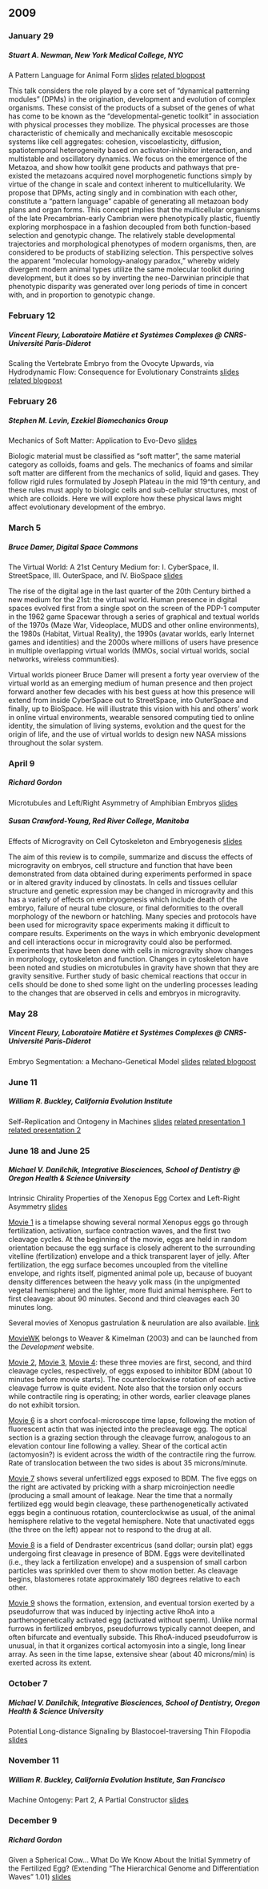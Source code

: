 ## 2009  
### January 29
##### Stuart A. Newman, New York Medical College, NYC  
A Pattern Language for Animal Form [slides](https://github.com/Orthogonal-Research-Lab/Education-and-Participation/blob/master/Embryo%20Physics/Presentations/Newman2009.pdf) [related blogpost](http://embryogenesisexplained.rudnyi.ru/2010/11/the-origin-of-animal-eggs.html)

This talk considers the role played by a core set of “dynamical patterning modules” (DPMs) in the origination, development and evolution of complex organisms. These consist of the products of a subset of the genes of what has come to be known as the “developmental-genetic toolkit” in association with physical processes they mobilize. The physical processes are those characteristic of chemically and mechanically excitable mesoscopic systems like cell aggregates: cohesion, viscoelasticity, diffusion, spatiotemporal heterogeneity based on activator-inhibitor interaction, and multistable and oscillatory dynamics. We focus on the emergence of the Metazoa, and show how toolkit gene products and pathways that pre-existed the metazoans acquired novel morphogenetic functions simply by virtue of the change in scale and context inherent to multicellularity. We propose that DPMs, acting singly and in combination with each other, constitute a “pattern language” capable of generating all metazoan body plans and organ forms. This concept implies that the multicellular organisms of the late Precambrian-early Cambrian were phenotypically plastic, fluently exploring morphospace in a fashion decoupled from both function-based selection and genotypic change. The relatively stable developmental trajectories and morphological phenotypes of modern organisms, then, are considered to be products of stabilizing selection. This perspective solves the apparent “molecular homology-analogy paradox,” whereby widely divergent modern animal types utilize the same molecular toolkit during development, but it does so by inverting the neo-Darwinian principle that phenotypic disparity was generated over long periods of time in concert with, and in proportion to genotypic change.

### February 12
##### Vincent Fleury, Laboratoire Matière et Systèmes Complexes @ CNRS-Université Paris-Diderot   
Scaling the Vertebrate Embryo from the Ovocyte Upwards, via Hydrodynamic Flow: Consequence for Evolutionary Constraints [slides](https://github.com/Orthogonal-Research-Lab/Education-and-Participation/blob/master/Embryo%20Physics/Presentations/Fleury2009a.pdf) [related blogpost](http://embryogenesisexplained.rudnyi.ru/2009/05/embryo-segmentation-a-mechano-genetical-model.html)


### February 26
##### Stephen M. Levin, Ezekiel Biomechanics Group  
Mechanics of Soft Matter: Application to Evo-Devo [slides](https://github.com/Orthogonal-Research-Lab/Education-and-Participation/blob/master/Embryo%20Physics/Presentations/Levin2009.pdf)

Biologic material must be classified as “soft matter”, the same material category as colloids, foams and gels. The mechanics of foams and similar soft matter are different from the mechanics of solid, liquid and gases. They follow rigid rules formulated by Joseph Plateau in the mid 19^th century, and these rules must apply to biologic cells and sub-cellular structures, most of which are colloids. Here we will explore how these physical laws might affect evolutionary development of the embryo.  

### March 5
##### Bruce Damer, Digital Space Commons  
The Virtual World: A 21st Century Medium for: I. CyberSpace, II. StreetSpace, III. OuterSpace, and IV. BioSpace [slides](https://github.com/Orthogonal-Research-Lab/Education-and-Participation/blob/master/Embryo%20Physics/Presentations/Damer2009.pdf)

The rise of the digital age in the last quarter of the 20th Century birthed a new medium for the 21st: the virtual world. Human presence in digital spaces evolved first from a single spot on the screen of the PDP-1 computer in the 1962 game Spacewar  through a series of graphical and textual worlds of the 1970s (Maze War, Videoplace, MUDS and other online environments), the 1980s (Habitat, Virtual Reality), the 1990s (avatar worlds, early Internet games and identities) and the 2000s where millions of users have presence in multiple overlapping virtual worlds (MMOs, social virtual worlds, social networks, wireless communities).

Virtual worlds pioneer Bruce Damer will present a forty year overview of the virtual world as an emerging medium of human presence and then project forward another few decades with his best guess at how this presence will extend from inside CyberSpace out to StreetSpace, into OuterSpace and finally, up to BioSpace. He will illustrate this vision with his and others’ work in online virtual environments, wearable sensored computing tied to online identity, the simulation of living systems, evolution and the quest for the origin of life, and the use of virtual worlds to design new NASA missions throughout the solar system.  

### April 9
##### Richard Gordon
Microtubules and Left/Right Asymmetry of Amphibian Embryos [slides](https://github.com/Orthogonal-Research-Lab/Education-and-Participation/blob/master/Embryo%20Physics/Presentations/Gordon2009Microtubules.pdf)

##### Susan Crawford-Young, Red River College, Manitoba  
Effects of Microgravity on Cell Cytoskeleton and Embryogenesis [slides](https://github.com/Orthogonal-Research-Lab/Education-and-Participation/blob/master/Embryo%20Physics/Presentations/Crawford-Young2009.pdf)

The aim of this review is to compile, summarize and discuss the effects of microgravity on embryos, cell structure and function that have been demonstrated from data obtained during experiments performed in space or in altered gravity induced by clinostats. In cells and tissues cellular structure and genetic expression may be changed in microgravity and this has a variety of effects on embryogenesis which include death of the embryo, failure of neural tube closure, or final deformities to the overall morphology of the newborn or hatchling. Many species and protocols have been used for microgravity space experiments making it difficult to compare results. Experiments on the ways in which embryonic development and cell interactions occur in microgravity could also be performed. Experiments that have been done with cells in microgravity show changes in morphology, cytoskeleton and function. Changes in cytoskeleton have been noted and studies on microtubules in gravity have shown that they are gravity sensitive. Further study of basic chemical reactions that occur in cells should be done to shed some light on the underling processes leading to the changes that are observed in cells and embryos in microgravity.

### May 28
##### Vincent Fleury, Laboratoire Matière et Systèmes Complexes @ CNRS-Université Paris-Diderot   
Embryo Segmentation: a Mechano-Genetical Model [slides](https://github.com/Orthogonal-Research-Lab/Education-and-Participation/blob/master/Embryo%20Physics/Presentations/Fleury2009b.pdf) [related blogpost](http://embryogenesisexplained.rudnyi.ru/2009/02/scaling-the-vertebrate-embryo.html)

### June 11
##### William R. Buckley, California Evolution Institute  
Self-Replication and Ontogeny in Machines [slides](https://github.com/Orthogonal-Research-Lab/Education-and-Participation/blob/master/Embryo%20Physics/Presentations/Buckley2009a.pdf) [related presentation 1](https://github.com/Orthogonal-Research-Lab/Education-and-Participation/blob/master/Embryo%20Physics/Presentations/Buckley2009b.pdf) [related presentation 2](https://github.com/Orthogonal-Research-Lab/Education-and-Participation/blob/master/Embryo%20Physics/Presentations/Buckley2010.pdf)


### June 18 and June 25
##### Michael V. Danilchik, Integrative Biosciences, School of Dentistry @ Oregon Health & Science University  
Intrinsic Chirality Properties of the Xenopus Egg Cortex and Left-Right Asymmetry [slides](https://github.com/Orthogonal-Research-Lab/Education-and-Participation/blob/master/Embryo%20Physics/Presentations/Danilchik2009a.pdf)

[Movie 1](https://github.com/Orthogonal-Research-Lab/Education-and-Participation/blob/master/Embryo%20Physics/Movies/Movie1.mov) is a timelapse showing several normal Xenopus eggs go through fertilization, activation, surface contraction waves, and the first two cleavage cycles. At the beginning of the movie, eggs are held in random orientation because the egg surface is closely adherent to the surrounding vitelline (fertilization) envelope and a thick transparent layer of jelly. After fertilization, the egg surface becomes uncoupled from the vitelline envelope, and rights itself, pigmented animal pole up, because of buoyant density differences between the heavy yolk mass (in the unpigmented vegetal hemisphere) and the lighter, more fluid animal hemisphere. Fert to first cleavage: about 90 minutes. Second and third cleavages each 30 minutes long.

Several movies of Xenopus gastrulation & neurulation are also available. [link](http://www.xenbase.org/xenbase/original/atlas/movies.html)  

[MovieWK](http://dev.biologists.org/content/vol130/issue22/images/data/5425/DC1/Movie3.mov) belongs to Weaver & Kimelman (2003) and can be launched from the _Development_ website.  

[Movie 2](https://github.com/Orthogonal-Research-Lab/Education-and-Participation/blob/master/Embryo%20Physics/Movies/Movie2.mov), [Movie 3](https://github.com/Orthogonal-Research-Lab/Education-and-Participation/blob/master/Embryo%20Physics/Movies/Movie3.mov), [Movie 4](https://github.com/Orthogonal-Research-Lab/Education-and-Participation/blob/master/Embryo%20Physics/Movies/Movie4.mov): these three movies are first, second, and third cleavage cycles, respectively, of eggs exposed to inhibitor BDM (about 10 minutes before movie starts). The counterclockwise rotation of each active cleavage furrow is quite evident. Note also that the torsion only occurs while contractile ring is operating; in other words, earlier cleavage planes do not exhibit torsion.

[Movie 6](https://github.com/Orthogonal-Research-Lab/Education-and-Participation/blob/master/Embryo%20Physics/Movies/Movie6.mov) is a short confocal-microscope time lapse, following the motion of fluorescent actin that was injected into the precleavage egg. The optical section is a grazing section through the cleavage furrow, analogous to an elevation contour line following a valley. Shear of the cortical actin (actomyosin?) is evident across the width of the contractile ring the furrow. Rate of translocation between the two sides is about 35 microns/minute.

[Movie 7](https://github.com/Orthogonal-Research-Lab/Education-and-Participation/blob/master/Embryo%20Physics/Movies/Movie7.mov) shows several unfertilized eggs exposed to BDM. The five eggs on the right are activated by pricking with a sharp microinjection needle (producing a small amount of leakage. Near the time that a normally fertilized egg would begin cleavage, these parthenogenetically activated eggs begin a continuous rotation, counterclockwise as usual, of the animal hemisphere relative to the vegetal hemisphere. Note that unactivated eggs (the three on the left) appear not to respond to the drug at all.

[Movie 8](https://github.com/Orthogonal-Research-Lab/Education-and-Participation/blob/master/Embryo%20Physics/Movies/Movie8.mov) is a field of Dendraster excentricus (sand dollar; oursin plat) eggs undergoing first cleavage in presence of BDM. Eggs were devitellinated (i.e., they lack a fertilization envelope) and a suspension of small carbon particles was sprinkled over them to show motion better. As cleavage begins, blastomeres rotate approximately 180 degrees relative to each other.

[Movie 9](https://github.com/Orthogonal-Research-Lab/Education-and-Participation/blob/master/Embryo%20Physics/Movies/Movie9.mov) shows the formation, extension, and eventual torsion exerted by a pseudofurrow that was induced by injecting active RhoA into a parthenogenetically activated egg (activated without sperm). Unlike normal furrows in fertilized embryos, pseudofurrows typically cannot deepen, and often bifurcate and eventually subside. This RhoA-induced pseudofurrow is unusual, in that it organizes cortical actomyosin into a single, long linear array. As seen in the time lapse, extensive shear (about 40 microns/min) is exerted across its extent.

### October 7
##### Michael V. Danilchik, Integrative Biosciences, School of Dentistry, Oregon Health & Science University  
Potential Long-distance Signaling by Blastocoel-traversing Thin Filopodia [slides](https://github.com/Orthogonal-Research-Lab/Education-and-Participation/blob/master/Embryo%20Physics/Presentations/Danilchik2009b.pdf)

### November 11
##### William R. Buckley, California Evolution Institute, San Francisco  
Machine Ontogeny: Part 2, A Partial Constructor [slides](https://github.com/Orthogonal-Research-Lab/Education-and-Participation/blob/master/Embryo%20Physics/Presentations/Buckley2009b.pdf)

### December 9
##### Richard Gordon  
Given a Spherical Cow… What Do We Know About the Initial Symmetry of the Fertilized Egg? (Extending “The Hierarchical Genome and Differentiation Waves” 1.01) [slides](https://github.com/Orthogonal-Research-Lab/Education-and-Participation/blob/master/Embryo%20Physics/Presentations/Gordon2009.pdf)
